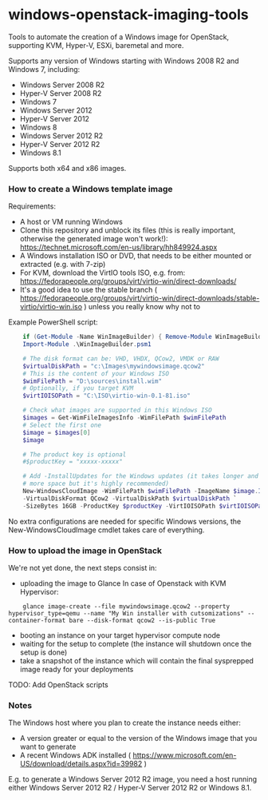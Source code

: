 windows-openstack-imaging-tools
===============================

Tools to automate the creation of a Windows image for OpenStack, supporting KVM, Hyper-V, ESXi, baremetal and more.

Supports any version of Windows starting with Windows 2008 R2 and Windows 7, including:

* Windows Server 2008 R2
* Hyper-V Server 2008 R2
* Windows 7
* Windows Server 2012
* Hyper-V Server 2012
* Windows 8
* Windows Server 2012 R2
* Hyper-V Server 2012 R2
* Windows 8.1

Supports both x64 and x86 images.

### How to create a Windows template image

Requirements:

* A host or VM running Windows 
* Clone this repository and unblock its files (this is really important, otherwise the generated image won't work!):
https://technet.microsoft.com/en-us/library/hh849924.aspx
* A Windows installation ISO or DVD, that needs to be either mounted or extracted (e.g. with 7-zip)
* For KVM, download the VirtIO tools ISO, e.g. from: https://fedorapeople.org/groups/virt/virtio-win/direct-downloads/
* It's a good idea to use the stable branch ( https://fedorapeople.org/groups/virt/virtio-win/direct-downloads/stable-virtio/virtio-win.iso ) unless you really know why not to 

Example PowerShell script:

```PowerShell
    if (Get-Module -Name WinImageBuilder) { Remove-Module WinImageBuilder } # just in case an old version was already loaded
    Import-Module .\WinImageBuilder.psm1

    # The disk format can be: VHD, VHDX, QCow2, VMDK or RAW
    $virtualDiskPath = "c:\Images\mywindowsimage.qcow2"
    # This is the content of your Windows ISO
    $wimFilePath = "D:\sources\install.wim"
    # Optionally, if you target KVM
    $virtIOISOPath = "C:\ISO\virtio-win-0.1-81.iso"

    # Check what images are supported in this Windows ISO
    $images = Get-WimFileImagesInfo -WimFilePath $wimFilePath
    # Select the first one
    $image = $images[0]
    $image

    # The product key is optional
    #$productKey = "xxxxx-xxxxx"

    # Add -InstallUpdates for the Windows updates (it takes longer and requires
    # more space but it's highly recommended)
    New-WindowsCloudImage -WimFilePath $wimFilePath -ImageName $image.ImageName `
    -VirtualDiskFormat QCow2 -VirtualDiskPath $virtualDiskPath `
    -SizeBytes 16GB -ProductKey $productKey -VirtIOISOPath $virtIOISOPath
```
No extra configurations are needed for specific Windows versions, the New-WindowsCloudImage cmdlet takes care of everything.

### How to upload the image in OpenStack

We're not yet done, the next steps consist in:

* uploading the image to Glance
    In case of Openstack with KVM Hypervisor:
```
    glance image-create --file mywindowsimage.qcow2 --property hypervisor_type=qemu --name "My Win installer with cutsomizations" --container-format bare --disk-format qcow2 --is-public True
```
* booting an instance on your target hypervisor compute node
* waiting for the setup to complete (the instance will shutdown once the setup is done) 
* take a snapshot of the instance which will contain the final sysprepped image ready for your deployments

TODO: Add OpenStack scripts

### Notes

The Windows host where you plan to create the instance needs either:

* A version greater or equal to the version of the Windows image that you want to generate
* A recent Windows ADK installed ( https://www.microsoft.com/en-US/download/details.aspx?id=39982 )

E.g. to generate a Windows Server 2012 R2 image, you need a host running either Windows Server 2012 R2 / Hyper-V Server 2012 R2 or Windows 8.1.
